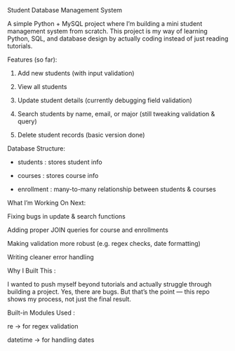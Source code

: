 
Student Database Management System

A simple Python + MySQL project where I’m building a mini student management system from scratch.
This project is my way of learning Python, SQL, and database design by actually coding instead of just reading tutorials.

Features (so far):

1. Add new students (with input validation)

2. View all students

3. Update student details (currently debugging field validation)

4. Search students by name, email, or major (still tweaking validation & query)

5. Delete student records (basic version done)

Database Structure:

- students : stores student info

- courses : stores course info

- enrollment : many-to-many relationship between students & courses

What I’m Working On Next:

Fixing bugs in update & search functions

Adding proper JOIN queries for course and enrollments

Making validation more robust (e.g. regex checks, date formatting)

Writing cleaner error handling

Why I Built This : 

I wanted to push myself beyond tutorials and actually struggle through building a project.
Yes, there are bugs. But that’s the point — this repo shows my process, not just the final result.

Built-in Modules Used :

re → for regex validation

datetime → for handling dates

